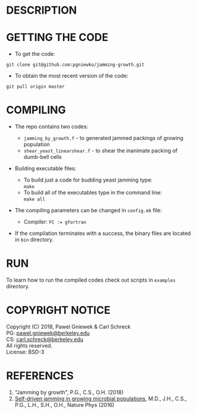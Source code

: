 DESCRIPTION
==================================================


GETTING THE CODE
==================================================
* To get the code:  
```
git clone git@github.com:pgniewko/jamming-growth.git
```

* To obtain the most recent version of the code:   
```
git pull origin master
```

COMPILING 
==================================================
* The repo contains two codes:   
    + `jamming_by_growth.f` - to generated jammed packings of growing population    
    + `shear_yeast_linearshear.f` - to shear the inanimate packing of dumb-bell cells   

* Building executable files:
    + To build just a code for budding yeast jamming type:    
        `make `       
    + To build all of the executables type in the command line:    
        `make all`

* The compiling parameters can be changed in `config.mk` file:
    + Compiler:
        `FC := gfortran`

* If the compilation terminates with a success, the binary files are located in `bin` directory.       

RUN 
==================================================
To learn how to run the compiled codes check out scripts in `examples` directory.


COPYRIGHT NOTICE
================
Copyright (C) 2018,  Pawel Gniewek & Carl Schreck    
PG: pawel.gniewek@berkeley.edu    
CS: carl.schreck@berkeley.edu     
All rights reserved.    
License: BSD-3  

REFERENCES
===============
1. "Jamming by growth", P.G., C.S., O.H. (2018)
2. [Self-driven jamming in growing microbial populations](https://www.nature.com/articles/nphys3741), M.D., J.H., C.S., P.G., L.H., S.H., O.H., Nature Phys (2016)
